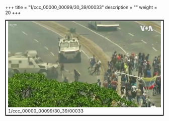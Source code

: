 +++
title = "1/ccc_00000_00099/30_39/00033"
description = ""
weight = 20
+++

<table style="border:2px solid black;max-width:800px;max-height:800px;" 
><tr><td>
<img class="center-fit-jpg"
src="/jpg_/aaa_20190430_NxaOmWaI8sI_00032.jpg">
1/ccc_00000_00099/30_39/00033
</img></td></tr></table>
